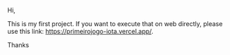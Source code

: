 Hi,

This is my first project. If you want to execute that on web directly, please use this link: https://primeirojogo-iota.vercel.app/.

Thanks
